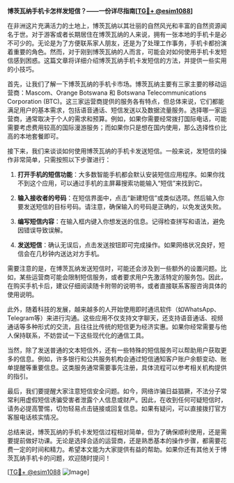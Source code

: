 **博茨瓦纳手机卡怎样发短信？——一份详尽指南[[TG💪+ @esim1088](https://t.me/s/esim1088)]**

在非洲这片充满活力的土地上，博茨瓦纳以其壮丽的自然风光和丰富的自然资源闻名于世。对于游客或者长期居住在博茨瓦纳的人来说，拥有一张本地的手机卡是必不可少的。无论是为了方便联系家人朋友，还是为了处理工作事务，手机卡都扮演着重要的角色。然而，对于刚到博茨瓦纳的人而言，可能会对如何使用手机卡发短信感到困惑。这篇文章将详细介绍博茨瓦纳手机卡发短信的方法，并提供一些实用的小技巧。

首先，让我们了解一下博茨瓦纳的手机卡市场。博茨瓦纳主要有三家主要的移动运营商：Mascom、Orange Botswana 和 Botswana Telecommunications Corporation (BTC)。这三家运营商提供的服务各有特点，但总体来说，它们都能满足用户的基本需求，包括语音通话、短信发送以及数据流量服务。选择哪一家运营商，通常取决于个人的需求和预算。例如，如果你需要经常拨打国际电话，可能需要考虑费用较高的国际漫游服务；而如果你只是想在国内使用，那么选择性价比高的本地套餐即可。

接下来，我们来谈谈如何使用博茨瓦纳的手机卡发送短信。一般来说，发短信的操作非常简单，只需按照以下步骤进行：

1. **打开手机的短信功能**：大多数智能手机都会默认安装短信应用程序。如果你找不到这个应用，可以通过手机的主屏幕搜索功能输入“短信”来找到它。
   
2. **输入接收者的号码**：在短信界面中，点击“新建短信”或类似选项。然后输入你要发送短信的目标号码。请注意，确保输入的号码是正确的，以免发送失败。

3. **编写短信内容**：在输入框内键入你想发送的信息。记得检查拼写和语法，避免因错误导致误解。

4. **发送短信**：确认无误后，点击发送按钮即可完成操作。如果网络状况良好，短信会在几秒钟内送达对方手机。

需要注意的是，在博茨瓦纳发送短信时，可能还会涉及到一些额外的设置问题。比如，某些运营商可能会限制短信服务，或者要求用户先激活特定的服务包。因此，在购买手机卡后，建议仔细阅读随卡附带的说明书，或者直接联系客服咨询具体的使用说明。

此外，随着科技的发展，越来越多的人开始使用即时通讯软件（如WhatsApp、Telegram等）来进行沟通。这些应用不仅支持文字聊天，还支持语音通话、视频通话等多种形式的交流，且往往比传统的短信更为经济实惠。如果你经常需要与他人保持联系，不妨尝试一下这些现代化的通信工具。

当然，除了发送普通的文本短信外，还有一些特殊的短信服务可以帮助用户获取更多的信息。例如，许多银行和公共服务机构会通过短信通知客户账户余额变动、账单提醒等重要信息。这类服务通常需要事先注册，具体流程可以参考相关机构提供的指引。

最后，我们要提醒大家注意短信安全问题。如今，网络诈骗日益猖獗，不法分子常常利用虚假短信诱骗受害者泄露个人信息或财产。因此，在收到任何可疑短信时，请务必提高警惕，切勿轻易点击链接或回复信息。如果有疑问，可以直接拨打官方客服电话核实情况。

总结来说，博茨瓦纳的手机卡发短信过程相对简单，但为了确保顺利使用，还是需要提前做好功课。无论是选择合适的运营商，还是熟悉基本的操作步骤，都需要花费一定的时间和精力。希望本文能为大家提供有益的帮助。如果你还有其他关于博茨瓦纳手机卡的问题，欢迎随时提问！

[[TG💪+ @esim1088](https://t.me/s/esim1088) ![Image](https://i.postimg.cc/4NQfJmqS/Snipaste-2025-05-13-00-14-12.png)]
